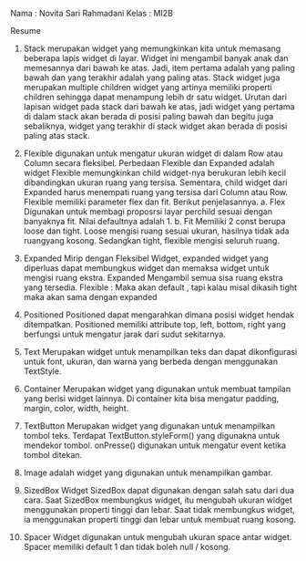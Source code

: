 Nama  : Novita Sari Rahmadani 
Kelas : MI2B

Resume

1. Stack merupakan widget yang memungkinkan kita untuk memasang beberapa lapis widget di layar. Widget ini mengambil banyak anak dan memesannya dari bawah ke atas. Jadi, item pertama adalah yang paling bawah dan yang terakhir adalah yang paling atas.
Stack widget juga merupakan multiple children widget yang artinya memiliki properti children sehingga dapat menampung lebih dr satu widget. Urutan dari lapisan widget pada stack dari bawah ke atas, jadi widget yang pertama di dalam stack akan berada di posisi paling bawah dan begitu juga sebaliknya, widget yang terakhir di stack widget akan berada di posisi paling atas stack.

2. Flexible digunakan untuk mengatur ukuran widget di dalam Row atau Column secara fleksibel. Perbedaan Flexible dan Expanded adalah widget Flexible memungkinkan child widget-nya berukuran lebih kecil dibandingkan ukuran ruang yang tersisa. Sementara, child widget dari Expanded harus menempati ruang yang tersisa dari Column atau Row. Flexible memiliki parameter flex dan fit. Berikut penjelasannya. a. Flex Digunakan untuk membagi proposrsi layar perchild sesuai dengan banyaknya fit. Nilai defaultnya adalah 1. b. Fit Memiliki 2 const berupa loose dan tight. Loose mengisi ruang sesuai ukuran, hasilnya tidak ada ruangyang kosong. Sedangkan tight, flexible mengisi seluruh ruang.

3. Expanded Mirip dengan Fleksibel Widget, expanded widget yang diperluas dapat membungkus widget dan memaksa widget untuk mengisi ruang ekstra. Expanded Mengambil semua sisa ruang ekstra yang tersedia. Flexible : Maka akan default , tapi kalau misal dikasih tight maka akan sama dengan expanded

4. Positioned
Positioned dapat mengarahkan dimana posisi widget hendak ditempatkan. Positioned memiliki attribute top, left, bottom, right yang berfungsi untuk mengatur jarak dari sudut sekitarnya.

5. Text Merupakan widget untuk menampilkan teks dan dapat dikonfigurasi untuk font, ukuran, dan warna yang berbeda dengan menggunakan TextStyle.

6. Container Merupakan widget yang digunakan untuk membuat tampilan yang berisi widget lainnya. Di container kita bisa mengatur padding, margin, color, width, height.

7. TextButton Merupakan widget yang digunakan untuk menampilkan tombol teks. Terdapat TextButton.styleForm() yang digunakna untuk mendekor tombol. onPresse() digunakan untuk mengatur event ketika tombol ditekan.

8. Image adalah widget yang digunakan untuk menampilkan gambar.

9. SizedBox Widget SizedBox dapat digunakan dengan salah satu dari dua cara. Saat SizedBox membungkus widget, itu mengubah ukuran widget menggunakan properti tinggi dan lebar. Saat tidak membungkus widget, ia menggunakan properti tinggi dan lebar untuk membuat ruang kosong.

10. Spacer Widget digunakan untuk mengubah ukuran space antar widget. Spacer memiliki default 1 dan tidak boleh null / kosong.
